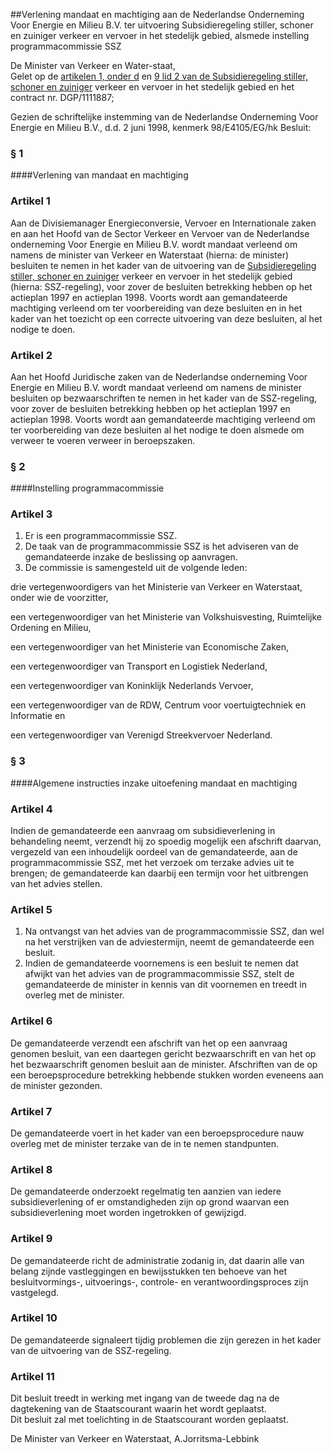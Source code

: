 <meta http-equiv='Content-Type' content='text/html; charset=utf-8' />

##Verlening mandaat en machtiging aan de Nederlandse Onderneming Voor Energie en Milieu B.V. ter uitvoering Subsidieregeling stiller, schoner en zuiniger verkeer en vervoer in het stedelijk gebied, alsmede instelling programmacommissie SSZ

De Minister van Verkeer en Water-staat,  
Gelet op de [artikelen 1, onder d](../../../../../../../../../../../../ministeriele-regeling/subsidieregeling/stiller/schoner/en/zuiniger/BWBR0008783/README.md) en [9 lid 2 van de Subsidieregeling stiller, schoner en zuiniger](../../../../../../../../../../../../ministeriele-regeling/subsidieregeling/stiller/schoner/en/zuiniger/BWBR0008783/README.md) verkeer en vervoer in het stedelijk gebied en het contract nr. DGP/1111887;

Gezien de schriftelijke instemming van de Nederlandse Onderneming Voor Energie en Milieu B.V., d.d. 2 juni 1998, kenmerk 98/E4105/EG/hk
Besluit:     
### §  1  

####Verlening van mandaat en machtiging

### Artikel  1  

Aan de Divisiemanager Energieconversie, Vervoer en Internationale zaken en aan het Hoofd van de Sector Verkeer en Vervoer van de Nederlandse onderneming Voor Energie en Milieu B.V. wordt mandaat verleend om namens de minister van Verkeer en Waterstaat (hierna: de minister) besluiten te nemen in het kader van de uitvoering van de [Subsidieregeling stiller, schoner en zuiniger](../../../../../../../../../../../../ministeriele-regeling/subsidieregeling/stiller/schoner/en/zuiniger/BWBR0008783/README.md) verkeer en vervoer in het stedelijk gebied (hierna: SSZ-regeling), voor zover de besluiten betrekking hebben op het actieplan 1997 en actieplan 1998. Voorts wordt aan gemandateerde machtiging verleend om ter voorbereiding van deze besluiten en in het kader van het toezicht op een correcte uitvoering van deze besluiten, al het nodige te doen.  

### Artikel  2  

Aan het Hoofd Juridische zaken van de Nederlandse onderneming Voor Energie en Milieu B.V. wordt mandaat verleend om namens de minister besluiten op bezwaarschriften te nemen in het kader van de SSZ-regeling, voor zover de besluiten betrekking hebben op het actieplan 1997 en actieplan 1998. Voorts wordt aan gemandateerde machtiging verleend om ter voorbereiding van deze besluiten al het nodige te doen alsmede om verweer te voeren verweer in beroepszaken.  

### §  2  

####Instelling programmacommissie

### Artikel  3  

1.  Er is een programmacommissie SSZ.   
2.  De taak van de programmacommissie SSZ is het adviseren van de gemandateerde inzake de beslissing op aanvragen.   
3.  De commissie is samengesteld uit de volgende leden: 

drie vertegenwoordigers van het Ministerie van Verkeer en Waterstaat, onder wie de voorzitter,  

een vertegenwoordiger van het Ministerie van Volkshuisvesting, Ruimtelijke Ordening en Milieu,  

een vertegenwoordiger van het Ministerie van Economische Zaken,  

een vertegenwoordiger van Transport en Logistiek Nederland,  

een vertegenwoordiger van Koninklijk Nederlands Vervoer,  

een vertegenwoordiger van de RDW, Centrum voor voertuigtechniek en Informatie en  

een vertegenwoordiger van Verenigd Streekvervoer Nederland.     

### §  3  

####Algemene instructies inzake uitoefening mandaat en machtiging

### Artikel  4  

Indien de gemandateerde een aanvraag om subsidieverlening in behandeling neemt, verzendt hij zo spoedig mogelijk een afschrift daarvan, vergezeld van een inhoudelijk oordeel van de gemandateerde, aan de programmacommissie SSZ, met het verzoek om terzake advies uit te brengen; de gemandateerde kan daarbij een termijn voor het uitbrengen van het advies stellen.  

### Artikel  5  

1.  Na ontvangst van het advies van de programmacommissie SSZ, dan wel na het verstrijken van de adviestermijn, neemt de gemandateerde een besluit.   
2.  Indien de gemandateerde voornemens is een besluit te nemen dat afwijkt van het advies van de programmacommissie SSZ, stelt de gemandateerde de minister in kennis van dit voornemen en treedt in overleg met de minister.   

### Artikel  6  

De gemandateerde verzendt een afschrift van het op een aanvraag genomen besluit, van een daartegen gericht bezwaarschrift en van het op het bezwaarschrift genomen besluit aan de minister. Afschriften van de op een beroepsprocedure betrekking hebbende stukken worden eveneens aan de minister gezonden.  

### Artikel  7  

De gemandateerde voert in het kader van een beroepsprocedure nauw overleg met de minister terzake van de in te nemen standpunten.  

### Artikel  8  

De gemandateerde onderzoekt regelmatig ten aanzien van iedere subsidieverlening of er omstandigheden zijn op grond waarvan een subsidieverlening moet worden ingetrokken of gewijzigd.  

### Artikel  9  

De gemandateerde richt de administratie zodanig in, dat daarin alle van belang zijnde vastleggingen en bewijsstukken ten behoeve van het besluitvormings-, uitvoerings-, controle- en verantwoordingsproces zijn vastgelegd.  

### Artikel  10  

De gemandateerde signaleert tijdig problemen die zijn gerezen in het kader van de uitvoering van de SSZ-regeling.  

### Artikel  11  

Dit besluit treedt in werking met ingang van de tweede dag na de dagtekening van de Staatscourant waarin het wordt geplaatst.  
Dit besluit zal met toelichting in de Staatscourant worden geplaatst.   

De 
Minister van Verkeer en Waterstaat, 
A.Jorritsma-Lebbink    
